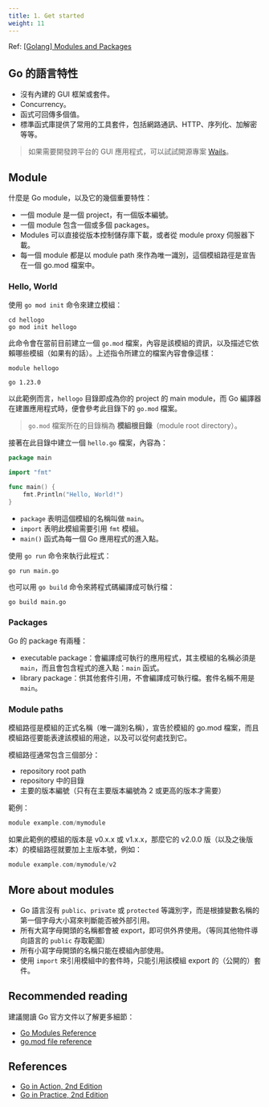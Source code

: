 ```yaml
---
title: 1. Get started
weight: 11
---
```


Ref: [[Golang] Modules and Packages](https://pjchender.dev/golang/modules-and-packages/)

## Go 的語言特性

- 沒有內建的 GUI 框架或套件。
- Concurrency。
- 函式可回傳多個值。
- 標準函式庫提供了常用的工具套件，包括網路通訊、HTTP、序列化、加解密等等。

> 如果需要開發跨平台的 GUI 應用程式，可以試試開源專案 [Wails](https://wails.io/)。

## Module

什麼是 Go module，以及它的幾個重要特性：

- 一個 module 是一個 project，有一個版本編號。
- 一個 module 包含一個或多個 packages。
- Modules 可以直接從版本控制儲存庫下載，或者從 module proxy 伺服器下載。
- 每一個 module 都是以 module path 來作為唯一識別，這個模組路徑是宣告在一個 go.mod 檔案中。

### Hello, World

使用 `go mod init` 命令來建立模組：

```shell
cd hellogo
go mod init hellogo
```

此命令會在當前目前建立一個 `go.mod` 檔案，內容是該模組的資訊，以及描述它依賴哪些模組（如果有的話）。上述指令所建立的檔案內容會像這樣：

```text
module hellogo

go 1.23.0
```

以此範例而言，`hellogo` 目錄即成為你的 project 的 main module，而 Go 編譯器在建置應用程式時，便會參考此目錄下的 `go.mod` 檔案。

> `go.mod` 檔案所在的目錄稱為 **模組根目錄**（module root directory）。

接著在此目錄中建立一個 `hello.go` 檔案，內容為：

```go
package main

import "fmt"

func main() {
    fmt.Println("Hello, World!")
}
```

- `package` 表明這個模組的名稱叫做 `main`。
- `import` 表明此模組需要引用 `fmt` 模組。
- `main()` 函式為每一個 Go 應用程式的進入點。

使用 `go run` 命令來執行此程式：

```shell
go run main.go
```

也可以用 `go build` 命令來將程式碼編譯成可執行檔：

```shell
go build main.go
```

### Packages

Go 的 package 有兩種：

- executable package：會編譯成可執行的應用程式，其主模組的名稱必須是 `main`，而且會包含程式的進入點：`main` 函式。
- library package：供其他套件引用，不會編譯成可執行檔。套件名稱不用是 `main`。

### Module paths

模組路徑是模組的正式名稱（唯一識別名稱），宣告於模組的 go.mod 檔案，而且模組路徑要能表達該模組的用途，以及可以從何處找到它。

模組路徑通常包含三個部分：

- repository root path
- repository 中的目錄
- 主要的版本編號（只有在主要版本編號為 2 或更高的版本才需要）

範例：

```go
module example.com/mymodule
```

如果此範例的模組的版本是 v0.x.x 或 v1.x.x，那麼它的 v2.0.0 版（以及之後版本）的模組路徑就要加上主版本號，例如：

```go
module example.com/mymodule/v2
```

## More about modules

- Go 語言沒有 `public`、`private` 或 `protected` 等識別字，而是根據變數名稱的第一個字母大小寫來判斷能否被外部引用。
- 所有大寫字母開頭的名稱都會被 export，即可供外界使用。（等同其他物件導向語言的 `public` 存取範圍）
- 所有小寫字母開頭的名稱只能在模組內部使用。
- 使用 `import` 來引用模組中的套件時，只能引用該模組 export 的（公開的）套件。

## Recommended reading

建議閱讀 Go 官方文件以了解更多細節：

- [Go Modules Reference](https://go.dev/ref/mod)
- [go.mod file reference](https://go.dev/doc/modules/gomod-ref)

## References

- [Go in Action, 2nd Edition](https://www.manning.com/books/go-in-action-second-edition)
- [Go in Practice, 2nd Edition](https://www.manning.com/books/go-in-practice-second-edition)
